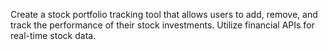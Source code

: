 Create a stock portfolio tracking tool that allows users to add,
remove, and track the performance of their stock investments.
Utilize financial APIs for real-time stock data.
